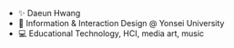 - ✨ Daeun Hwang
- 📝 Information & Interaction Design @ Yonsei University
- 💻 Educational Technology, HCI, media art, music


<!---
hdaeun98/hdaeun98 is a ✨ special ✨ repository because its `README.md` (this file) appears on your GitHub profile.
You can click the Preview link to take a look at your changes.
--->
